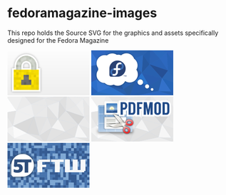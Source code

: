 fedoramagazine-images
=====================

This repo holds the Source SVG for the graphics and assets specifically designed for the Fedora Magazine

[![Lock](images/lock/lock.png)](https://github.com/fedoradesign/fedoramagazine-images/tree/master/images/lock)
[![Bubble](images/fedora-thoughts/fedora-thoughts.png)](https://github.com/fedoradesign/fedoramagazine-images/tree/master/images/fedora-thoughts/)
[![lightgrey-triangles](images/lightgrey-triangles/lightgrey-triangles.png)](https://github.com/fedoradesign/fedoramagazine-images/tree/master/images/lightgrey-triangles/)
[![pdf-mod](images/pdf-mod/pdf-mod.png)](https://github.com/fedoradesign/fedoramagazine-images/tree/master/images/pdf-mod/)
[![5TFTW](images/5TFTW/5TFTW.png)](https://github.com/fedoradesign/fedoramagazine-images/tree/master/images/5TFTW/)
